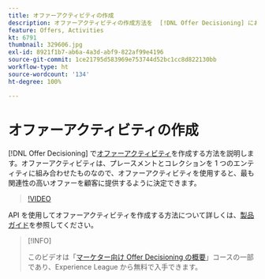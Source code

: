 ```yaml
---
title: オファーアクティビティの作成
description: オファーアクティビティの作成方法を  [!DNL Offer Decisioning] において説明します。オファーアクティビティは、プレースメントとコレクションを 1 つのエンティティに組み合わせたものなので、オファーアクティビティを使用すると、最も関連性の高いオファーを顧客に提供するように決定できます。
feature: Offers, Activities
kt: 6791
thumbnail: 329606.jpg
exl-id: 8921f1b7-ab6a-4a3d-abf9-822af99e4196
source-git-commit: 1ce21795d583969e753744d52bc1cc8d822130bb
workflow-type: ht
source-wordcount: '134'
ht-degree: 100%

---
```


# オファーアクティビティの作成

[!DNL Offer Decisioning] で[オファーアクティビティ](https://experienceleague.adobe.com/docs/journey-optimizer/using/offer-decisioniong/create-manage-activities/create-offer-activities.html?lang=ja)を作成する方法を説明します。オファーアクティビティは、プレースメントとコレクションを 1 つのエンティティに組み合わせたものなので、オファーアクティビティを使用すると、最も関連性の高いオファーを顧客に提供するように決定できます。

>[!VIDEO](https://video.tv.adobe.com/v/329606?quality=12&learn=on)

API を使用してオファーアクティビティを作成する方法について詳しくは、[製品ガイド](https://experienceleague.adobe.com/docs/journey-optimizer/using/offer-decisioniong/api-reference/activities-api/create.html?lang=ja)を参照してください。

>[!INFO]
>
> このビデオは「[マーケター向け Offer Decisioning の概要](https://experienceleague.adobe.com/?recommended=ExperiencePlatform-U-1-2020.1.offerdecisioning?lang=ja)」コースの一部であり、Experience League から無料で入手できます。
